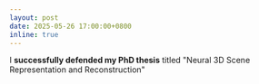 ```yaml
---
layout: post
date: 2025-05-26 17:00:00+0800
inline: true
---
```


I **successfully defended my PhD thesis** titled "Neural 3D Scene Representation and Reconstruction"
